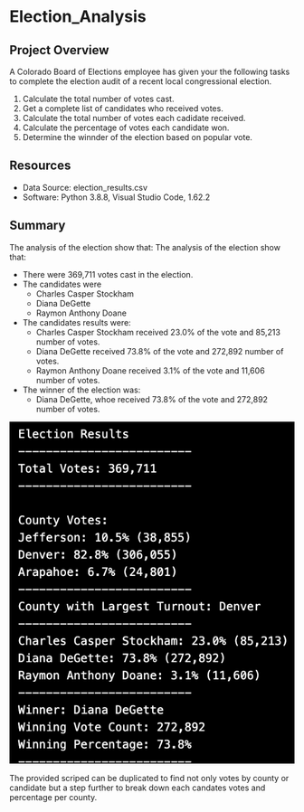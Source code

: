 # Election_Analysis

## Project Overview
A Colorado Board of Elections employee has given your the following tasks to complete the election audit of a recent local congressional election.

1. Calculate the total number of votes cast.
2. Get a complete list of candidates who received votes.
3. Calculate the total number of votes each cadidate received.
4. Calculate the percentage of votes each candidate won.
5. Determine the winnder of the election based on popular vote.

## Resources
- Data Source: election_results.csv
- Software: Python 3.8.8, Visual Studio Code, 1.62.2

## Summary
The analysis of the election show that:
The analysis of the election show that:
 - There were 369,711 votes cast in the election.
 - The candidates were
     - Charles Casper Stockham
     - Diana DeGette
     - Raymon Anthony Doane
 - The candidates results were:
     - Charles Casper Stockham received 23.0% of the vote and 85,213 number of votes.
     - Diana DeGette received 73.8% of the vote and 272,892 number of votes.
     - Raymon Anthony Doane received 3.1% of the vote and 11,606 number of votes.
 - The winner of the election was:
     - Diana DeGette, whoe received 73.8% of the vote and 272,892 number of votes.

![Election Results](https://github.com/racruz25/election-analysis/blob/main/Resources/election_results.png)
    
The provided scriped can be duplicated to find not only votes by county or candidate but a step further to break down each candates votes and percentage per county.
